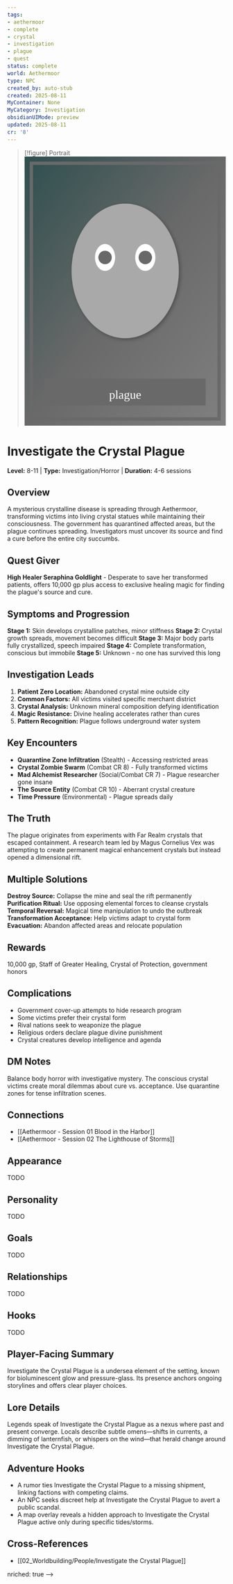 ```yaml
---
tags:
- aethermoor
- complete
- crystal
- investigation
- plague
- quest
status: complete
world: Aethermoor
type: NPC
created_by: auto-stub
created: 2025-08-11
MyContainer: None
MyCategory: Investigation
obsidianUIMode: preview
updated: 2025-08-11
cr: '8'
---
```


> [!figure] Portrait
![](04_Resources/Assets/Portraits/portrait-npc-investigate-the-crystal-plague-investigate-the-crystal-plague.svg)






# Investigate the Crystal Plague

**Level:** 8-11 | **Type:** Investigation/Horror | **Duration:** 4-6 sessions

## Overview
A mysterious crystalline disease is spreading through Aethermoor, transforming victims into living crystal statues while maintaining their consciousness. The government has quarantined affected areas, but the plague continues spreading. Investigators must uncover its source and find a cure before the entire city succumbs.

## Quest Giver
**High Healer Seraphina Goldlight** - Desperate to save her transformed patients, offers 10,000 gp plus access to exclusive healing magic for finding the plague's source and cure.

## Symptoms and Progression
**Stage 1:** Skin develops crystalline patches, minor stiffness
**Stage 2:** Crystal growth spreads, movement becomes difficult
**Stage 3:** Major body parts fully crystallized, speech impaired
**Stage 4:** Complete transformation, conscious but immobile
**Stage 5:** Unknown - no one has survived this long

## Investigation Leads
1. **Patient Zero Location:** Abandoned crystal mine outside city
2. **Common Factors:** All victims visited specific merchant district
3. **Crystal Analysis:** Unknown mineral composition defying identification
4. **Magic Resistance:** Divine healing accelerates rather than cures
5. **Pattern Recognition:** Plague follows underground water system

 ## Key Encounters
- **Quarantine Zone Infiltration** (Stealth) - Accessing restricted areas
- **Crystal Zombie Swarm** (Combat CR 8) - Fully transformed victims
- **Mad Alchemist Researcher** (Social/Combat CR 7) - Plague researcher gone insane
- **The Source Entity** (Combat CR 10) - Aberrant crystal creature
- **Time Pressure** (Environmental) - Plague spreads daily

## The Truth
The plague originates from experiments with Far Realm crystals that escaped containment. A research team led by Magus Cornelius Vex was attempting to create permanent magical enhancement crystals but instead opened a dimensional rift.

## Multiple Solutions
**Destroy Source:** Collapse the mine and seal the rift permanently
**Purification Ritual:** Use opposing elemental forces to cleanse crystals
**Temporal Reversal:** Magical time manipulation to undo the outbreak
**Transformation Acceptance:** Help victims adapt to crystal form
**Evacuation:** Abandon affected areas and relocate population

## Rewards
10,000 gp, Staff of Greater Healing, Crystal of Protection, government honors

## Complications
- Government cover-up attempts to hide research program
- Some victims prefer their crystal form
- Rival nations seek to weaponize the plague
- Religious orders declare plague divine punishment
- Crystal creatures develop intelligence and agenda

## DM Notes
Balance body horror with investigative mystery. The conscious crystal victims create moral dilemmas about cure vs. acceptance. Use quarantine zones for tense infiltration scenes.


## Connections

- [[Aethermoor - Session 01 Blood in the Harbor]]
- [[Aethermoor - Session 02 The Lighthouse of Storms]]


## Appearance


TODO


## Personality


TODO


## Goals


TODO


## Relationships


TODO


## Hooks


TODO

## Player-Facing Summary

Investigate the Crystal Plague is a undersea element of the setting, known for bioluminescent glow and pressure-glass. Its presence anchors ongoing storylines and offers clear player choices.

## Lore Details

Legends speak of Investigate the Crystal Plague as a nexus where past and present converge. Locals describe subtle omens—shifts in currents, a dimming of lanternfish, or whispers on the wind—that herald change around Investigate the Crystal Plague.

## Adventure Hooks

- A rumor ties Investigate the Crystal Plague to a missing shipment, linking factions with competing claims.
- An NPC seeks discreet help at Investigate the Crystal Plague to avert a public scandal.
- A map overlay reveals a hidden approach to Investigate the Crystal Plague active only during specific tides/storms.

## Cross-References

- [[02_Worldbuilding/People/Investigate the Crystal Plague]]

<!-- enriched: true -->
nriched: true -->
